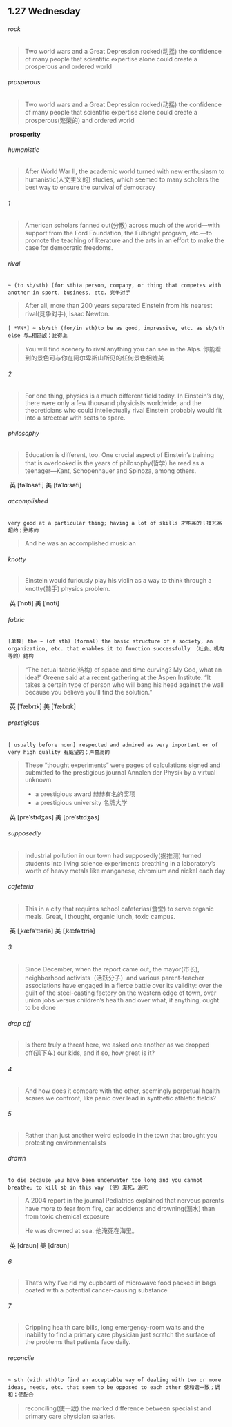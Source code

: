 ## 1.27	Wednesday

###### rock

> Two world wars and a Great Depression rocked(动摇) the confidence of many people that scientific expertise alone could create a prosperous and ordered world

###### prosperous

> Two world wars and a Great Depression rocked(动摇) the confidence of many people that scientific expertise alone could create a prosperous(繁荣的) and ordered world

​	**prosperity**

###### humanistic

> After World War Ⅱ, the academic world turned with new enthusiasm to humanistic(人文主义的) studies, which seemed to many scholars the best way to ensure the survival of democracy

###### 1

> American scholars fanned out(分散) across much of the world—with support from the Ford Foundation, the Fulbright program, etc.—to promote the teaching of literature and the arts in an effort to make the case for democratic freedoms.

###### rival

​	`~ (to sb/sth) (for sth)a person, company, or thing that competes with another in sport, business, etc. 竞争对手`

> After all, more than 200 years separated Einstein from his nearest rival(竞争对手), Isaac Newton.

​	`[ *VN*] ~ sb/sth (for/in sth)to be as good, impressive, etc. as sb/sth else 与…相匹敌；比得上`

> You will find scenery to rival anything you can see in the Alps. 你能看到的景色可与你在阿尔卑斯山所见的任何景色相媲美

###### 2

> For one thing, physics is a much different field today. In Einstein’s day, there were only a few thousand physicists worldwide, and the theoreticians who could intellectually rival Einstein probably would fit into a streetcar with seats to spare.

###### philosophy

> Education is different, too. One crucial aspect of Einstein’s training that is overlooked is the years of philosophy(哲学) he read as a teenager—Kant, Schopenhauer and Spinoza, among others.

​	英 [fəˈlɒsəfi]   美 [fəˈlɑːsəfi] 

###### accomplished

​	`very good at a particular thing; having a lot of skills 才华高的；技艺高超的；熟练的`

> And he was an accomplished musician

###### knotty

> Einstein would furiously play his violin as a way to think through a knotty(棘手) physics problem.

​	英 [ˈnɒti]   美 [ˈnɑti] 

###### fabric 

​	`[单数] the ~ (of sth) (formal) the basic structure of a society, an organization, etc. that enables it to function successfully （社会、机构等的）结构`

> “The actual fabric(结构) of space and time curving? My God, what an idea!” Greene said at a recent gathering at the Aspen Institute. “It takes a certain type of person who will bang his head against the wall because you believe you’ll find the solution.”

​	英 [ˈfæbrɪk]   美 [ˈfæbrɪk] 

###### prestigious

​	`[ usually before noun] respected and admired as very important or of very high quality 有威望的；声誉高的`

> These “thought experiments” were pages of calculations signed and submitted to the prestigious journal Annalen der Physik by a virtual unknown.
>
> - a prestigious award 赫赫有名的奖项
> - a prestigious university 名牌大学

​	英 [preˈstɪdʒəs]   美 [preˈstɪdʒəs] 

###### supposedly

> Industrial pollution in our town had supposedly(据推测) turned students into living science experiments breathing in a laboratory’s worth of heavy metals like manganese, chromium and nickel each day

###### cafeteria

> This in a city that requires school cafeterias(食堂) to serve organic meals. Great, I thought, organic lunch, toxic campus.

​	英 [ˌkæfəˈtɪəriə]   美 [ˌkæfəˈtɪriə] 

###### 3

> Since December, when the report came out, the mayor(市长), neighborhood activists（活跃分子）and various parent-teacher associations have engaged in a fierce battle over its validity: over the guilt of the steel-casting factory on the western edge of town, over union jobs versus children’s health and over what, if anything, ought to be done

###### drop off

> Is there truly a threat here, we asked one another as we dropped off(送下车) our kids, and if so, how great is it?

###### 4

> And how does it compare with the other, seemingly perpetual health scares we confront, like panic over lead in synthetic athletic fields?

###### 5

> Rather than just another weird episode in the town that brought you protesting environmentalists

###### drown

​	`to die because you have been underwater too long and you cannot breathe; to kill sb in this way （使）淹死，溺死`

> A 2004 report in the journal Pediatrics explained that nervous parents have more to fear from fire, car accidents and drowning(溺水) than from toxic chemical exposure
>
> He was drowned at sea. 他淹死在海里。 

​	英 [draʊn]   美 [draʊn] 

###### 6

> That’s why I’ve rid my cupboard of microwave food packed in bags coated with a potential cancer-causing substance

###### 7

> Crippling health care bills, long emergency-room waits and the inability to find a primary care physician just scratch the surface of the problems that patients face daily.

###### reconcile

​	`~ sth (with sth)to find an acceptable way of dealing with two or more ideas, needs, etc. that seem to be opposed to each other 使和谐一致；调和；使配合`

> reconciling(使一致) the marked difference between specialist and primary care physician salaries.